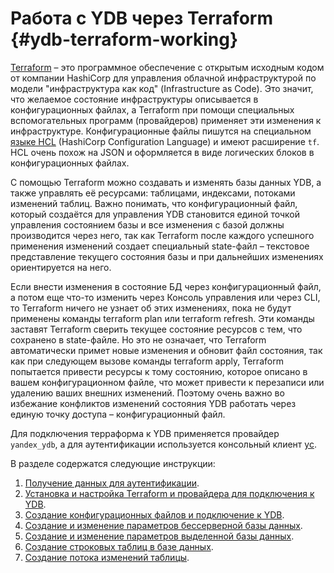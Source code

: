 # Работа с YDB через Terraform {#ydb-terraform-working}

[Terraform](https://www.terraform.io) – это программное обеспечение с открытым исходным кодом от компании HashiCorp для управления облачной инфраструктурой по модели "инфраструктура как код" (Infrastructure as Code). Это значит, что желаемое состояние инфраструктуры описывается в конфигурационных файлах, а Terraform при помощи специальных вспомогательных программ (провайдеров) применяет эти изменения к инфраструктуре. Конфигурационные файлы пишутся на специальном [языке HCL](https://developer.hashicorp.com/terraform/language/syntax) (HashiCorp Configuration Language) и имеют расширение `tf`. HCL очень похож на JSON и оформляется в виде логических блоков в конфигурационных файлах. 

С помощью Terraform можно создавать и изменять базы данных YDB, а также управлять её ресурсами: таблицами, индексами, потоками изменений таблиц. Важно понимать, что конфигурационный файл, который создаётся для управления YDB становится единой точкой управления состоянием базы и все изменения с базой должны производится через него, так как Terraform после каждого успешного применения изменений создает специальный state-файл – текстовое представление текущего состояния базы и при дальнейших изменениях ориентируется на него.

Если внести изменения в состояние БД через конфигурационный файл, а потом еще что-то изменить через Консоль управления или через CLI, то Terraform ничего не узнает об этих изменениях, пока не будут применены команды terraform plan или terraform refresh. Эти команды заставят Terraform сверить текущее состояние ресурсов с тем, что сохранено в state-файле. Но это не означает, что Terraform автоматически примет новые изменения и обновит файл состояния, так как при следующем вызове команды terraform apply, Terraform попытается привести ресурсы к тому состоянию, которое описано в вашем конфигурационном файле, что может привести к перезаписи или удалению ваших внешних изменений. Поэтому очень важно во избежание конфликтов изменений состояния YDB работать через единую точку доступа – конфигурационный файл.

Для подключения терраформа к YDB применяется провайдер `yandex_ydb`, а для аутентификации используется консольный клиент [yc](../../cli/quickstart.md).

В разделе содержатся следующие инструкции:
1. [Получение данных для аутентификации](credentials.md).
2. [Установка и настройка Terraform и провайдера для подключения к YDB](install.md). 
3. [Создание конфигурационных файлов и подключение к YDB](configure.md).
4. [Создание и изменение параметров бессерверной базы данных](serverless-database.md).
5. [Создание и изменение параметров выделенной базы данных](dedicated-database.md).
6. [Создание строковых таблиц в базе данных](row-tables.md).
7. [Создание потока изменений таблицы](cdc.md).    
